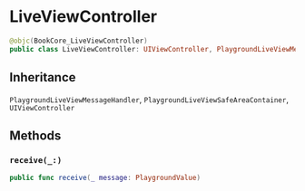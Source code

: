 # LiveViewController

``` swift
@objc(BookCore_LiveViewController)
public class LiveViewController: UIViewController, PlaygroundLiveViewMessageHandler, PlaygroundLiveViewSafeAreaContainer 
```

## Inheritance

`PlaygroundLiveViewMessageHandler`, `PlaygroundLiveViewSafeAreaContainer`, `UIViewController`

## Methods

### `receive(_:)`

``` swift
public func receive(_ message: PlaygroundValue) 
```
